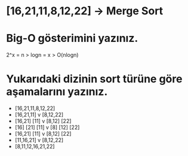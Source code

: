 # [16,21,11,8,12,22] -> Merge Sort

# Big-O gösterimini yazınız.

2^x = n > logn = x > O(nlogn)

# Yukarıdaki dizinin sort türüne göre aşamalarını yazınız.

* [16,21,11,8,12,22]
* [16,21,11] v [8,12,22]
* [16,21] [11] v [8,12] [22]
* [16] [21] [11] v [8] [12] [22]
* [16,21] [11] v [8,12] [22]
* [11,16,21] v [8,12,22]
* [8,11,12,16,21,22]